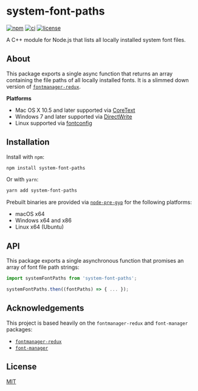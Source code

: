# system-font-paths

[![npm](https://img.shields.io/npm/v/system-font-paths?logo=npm&style=for-the-badge)](https://www.npmjs.com/package/system-font-paths)
[![ci](https://img.shields.io/github/actions/workflow/status/luciancooper/system-font-paths/ci.yml?logo=github&style=for-the-badge)](https://github.com/luciancooper/system-font-paths/actions/workflows/ci.yml)
[![license](https://img.shields.io/github/license/luciancooper/system-font-paths?color=yellow&style=for-the-badge)](#license)

A C++ module for Node.js that lists all locally installed system font files.

## About

This package exports a single async function that returns an array containing the file paths of all locally installed fonts. It is a slimmed down version of [`fontmanager-redux`](https://github.com/Eugeny/fontmanager-redux).

**Platforms**

* Mac OS X 10.5 and later supported via [CoreText](https://developer.apple.com/documentation/coretext)
* Windows 7 and later supported via [DirectWrite](https://learn.microsoft.com/en-us/windows/win32/directwrite/direct-write-portal)
* Linux supported via [fontconfig](http://www.freedesktop.org/software/fontconfig)

## Installation

Install with `npm`:

```bash
npm install system-font-paths
```

Or with `yarn`:

```bash
yarn add system-font-paths
```

Prebuilt binaries are provided via [`node-pre-gyp`](https://github.com/mapbox/node-pre-gyp) for the following platforms:

- macOS x64
- Windows x64 and x86
- Linux x64 (Ubuntu)

## API

This package exports a single asynchronous function that promises an array of font file path strings:

```js
import systemFontPaths from 'system-font-paths';

systemFontPaths.then((fontPaths) => { ... });
```

## Acknowledgements

This project is based heavily on the `fontmanager-redux` and `font-manager` packages:

 * [`fontmanager-redux`](https://github.com/Eugeny/fontmanager-redux)
 * [`font-manager`](https://github.com/foliojs/font-manager)

## License

[MIT](LICENSE)
